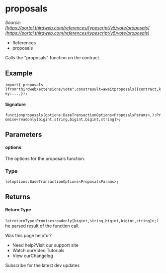 # proposals

*Source: [https://portal.thirdweb.com/references/typescript/v5/vote/proposals](https://portal.thirdweb.com/references/typescript/v5/vote/proposals)*

* References
* proposals

Calls the "proposals" function on the contract.

## Example

`import{ proposals }from"thirdweb/extensions/vote";constresult=awaitproposals({contract,key:...,});`
#### Signature

`functionproposals(options:BaseTransactionOptions<ProposalsParams>,):Promise<readonly[bigint,string,bigint,bigint,string]>;`
## Parameters

#### options

The options for the proposals function.

### Type

`letoptions:BaseTransactionOptions<ProposalsParams>;`
## Returns

#### Return Type

`letreturnType:Promise<readonly[bigint,string,bigint,bigint,string]>;`The parsed result of the function call.

Was this page helpful?

* Need help?Visit our support site
* Watch ourVideo Tutorials
* View ourChangelog

Subscribe for the latest dev updates

